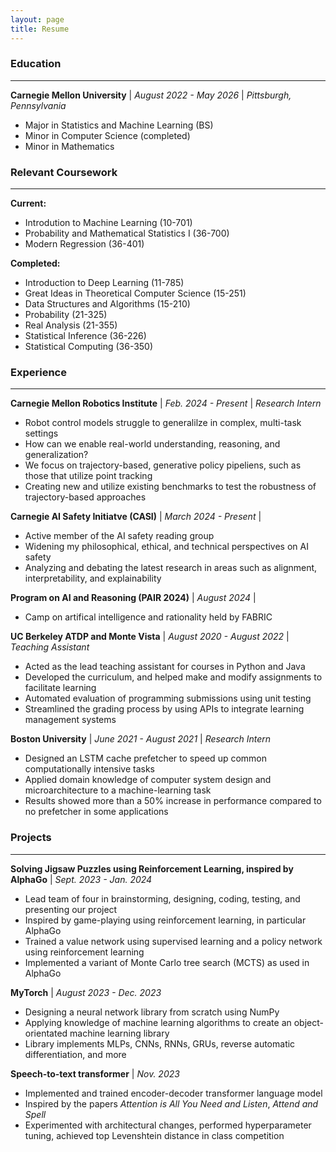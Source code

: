 ```yaml
---
layout: page
title: Resume
---
```


### Education
---
**Carnegie Mellon University** \| _August 2022 - May 2026_ \| _Pittsburgh, Pennsylvania_
* Major in Statistics and Machine Learning (BS)
* Minor in Computer Science (completed)
* Minor in Mathematics

### Relevant Coursework
---
**Current:**
* Introdution to Machine Learning (10-701)
* Probability and Mathematical Statistics I (36-700)
* Modern Regression (36-401)

**Completed:**
* Introduction to Deep Learning (11-785)
* Great Ideas in Theoretical Computer Science (15-251)
* Data Structures and Algorithms (15-210)
* Probability (21-325)
* Real Analysis (21-355)
* Statistical Inference (36-226)
* Statistical Computing (36-350)

### Experience
---
**Carnegie Mellon Robotics Institute** \| _Feb. 2024 - Present_ \| _Research Intern_
* Robot control models struggle to generalilze in complex, multi-task settings
* How can we enable real-world understanding, reasoning, and generalization?
* We focus on trajectory-based, generative policy pipeliens, such as those that utilize point tracking
* Creating new and utilize existing benchmarks to test the robustness of trajectory-based approaches

**Carnegie AI Safety Initiatve (CASI)** \| _March 2024 - Present_ \| 
* Active member of the AI safety reading group
* Widening my philosophical, ethical, and technical perspectives on AI safety
* Analyzing and debating the latest research in areas such as alignment, interpretability, and explainability 

**Program on AI and Reasoning (PAIR 2024)** \| _August 2024_ \|
* Camp on artifical intelligence and rationality held by FABRIC

**UC Berkeley ATDP and Monte Vista** \| _August 2020 - August 2022_ \| _Teaching Assistant_
* Acted as the lead teaching assistant for courses in Python and Java
* Developed the curriculum, and helped make and modify assignments to facilitate learning
* Automated evaluation of programming submissions using unit testing
* Streamlined the grading process by using APIs to integrate learning management systems

**Boston University** \| _June 2021 - August 2021_ \| _Research Intern_
* Designed an LSTM cache prefetcher to speed up common computationally intensive tasks
* Applied domain knowledge of computer system design and microarchitecture to a machine-learning task
* Results showed more than a 50% increase in performance compared to no prefetcher in some applications

### Projects
---
**Solving Jigsaw Puzzles using Reinforcement Learning, inspired by AlphaGo** \| _Sept. 2023 - Jan. 2024_
* Lead team of four in brainstorming, designing, coding, testing, and presenting our project
* Inspired by game-playing using reinforcement learning, in particular AlphaGo
* Trained a value network using supervised learning and a policy network using reinforcement learning
* Implemented a variant of Monte Carlo tree search (MCTS) as used in AlphaGo

**MyTorch** \| _August 2023 - Dec.  2023_
* Designing a neural network library from scratch using NumPy
* Applying knowledge of machine learning algorithms to create an object-orientated machine learning library
* Library implements MLPs, CNNs, RNNs, GRUs, reverse automatic differentiation, and more

**Speech-to-text transformer** \| _Nov. 2023_
* Implemented and trained encoder-decoder transformer language model
* Inspired by the papers *Attention is All You Need and Listen*, *Attend and Spell*
* Experimented with architectural changes, performed hyperparameter tuning, achieved top Levenshtein distance in class competition

